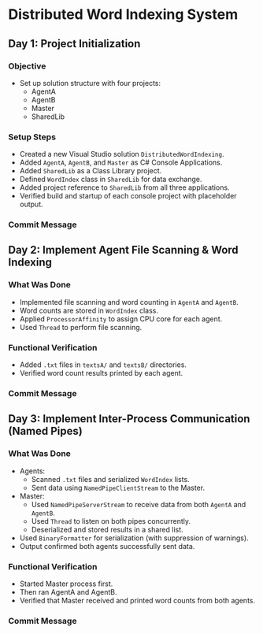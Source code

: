 
# Distributed Word Indexing System

## Day 1: Project Initialization

### Objective
- Set up solution structure with four projects:
  - AgentA
  - AgentB
  - Master
  - SharedLib

### Setup Steps
- Created a new Visual Studio solution `DistributedWordIndexing`.
- Added `AgentA`, `AgentB`, and `Master` as C# Console Applications.
- Added `SharedLib` as a Class Library project.
- Defined `WordIndex` class in `SharedLib` for data exchange.
- Added project reference to `SharedLib` from all three applications.
- Verified build and startup of each console project with placeholder output.

### Commit Message


## Day 2: Implement Agent File Scanning & Word Indexing

### What Was Done
- Implemented file scanning and word counting in `AgentA` and `AgentB`.
- Word counts are stored in `WordIndex` class.
- Applied `ProcessorAffinity` to assign CPU core for each agent.
- Used `Thread` to perform file scanning.

### Functional Verification
- Added `.txt` files in `textsA/` and `textsB/` directories.
- Verified word count results printed by each agent.

### Commit Message

## Day 3: Implement Inter-Process Communication (Named Pipes)

### What Was Done
- Agents:
  - Scanned `.txt` files and serialized `WordIndex` lists.
  - Sent data using `NamedPipeClientStream` to the Master.
- Master:
  - Used `NamedPipeServerStream` to receive data from both `AgentA` and `AgentB`.
  - Used `Thread` to listen on both pipes concurrently.
  - Deserialized and stored results in a shared list.
- Used `BinaryFormatter` for serialization (with suppression of warnings).
- Output confirmed both agents successfully sent data.

### Functional Verification
- Started Master process first.
- Then ran AgentA and AgentB.
- Verified that Master received and printed word counts from both agents.

### Commit Message

